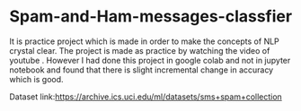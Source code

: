 # Spam-and-Ham-messages-classfier
It is practice project which is made in order to make the concepts of NLP crystal clear. The project is made as practice by watching the video of youtube . However I had done this project in google colab and not in jupyter notebook and found that there is slight incremental change in accuracy which is good.

Dataset link:https://archive.ics.uci.edu/ml/datasets/sms+spam+collection
